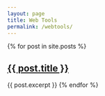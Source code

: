 ```yaml
---
layout: page
title: Web Tools
permalink: /webtools/
---
```

<div>
  {% for post in site.posts %}
  <h2>
    <a href="{{ post.url }}">
      {{ post.title }}
    </a>
  </h2>
  {{ post.excerpt }}
  {% endfor %}
</div>